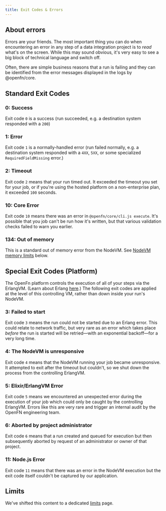 ```yaml
---
title: Exit Codes & Errors
---
```


## About errors

Errors are your friends. The most important thing you can do when encountering
an error in any step of a data integration project is to _read_ what's on the
screen. While this may sound obvious, it's very easy to see a big block of
technical language and switch off.

Often, there are simple business reasons that a run is failing and they can be
identified from the error messages displayed in the logs by @openfn/core.

## Standard Exit Codes

### 0: Success

Exit code `0` is a success (run succeeded, e.g. a destination system responded
with a `200`)

### 1: Error

Exit code `1` is a normally-handled error (run failed normally, e.g. a
destination system responded with a `4XX`, `5XX`, or some specialized
`RequiredFieldMissing` error.)

### 2: Timeout

Exit code `2` means that your run timed out. It exceeded the timeout you set for
your job, or if you're using the hosted platform on a non-enterprise plan, it
exceeded `100` seconds.

### 10: Core Error

Exit code `10` means there was an error in `@openfn/core/cli.js execute`. It's
possible that you job can't be run how it's written, but that various validation
checks failed to warn you earlier.

### 134: Out of memory

This is a standard out of memory error from the NodeVM. See
[NodeVM memory limits](#nodevm-limits) below.

## Special Exit Codes (Platform)

The OpenFn platform controls the execution of all of your steps via the
ErlangVM. (Learn about Erlang [here](https://www.erlang.org/).) The following
exit codes are applied at the level of this controlling VM, rather than down
inside your run's NodeVM.

### 3: Failed to start

Exit code `3` means the run could not be started due to an Erlang error. This
could relate to network traffic, but very rare as an error which takes place
_before_ the run is started will be retried—with an exponential backoff—for a
very long time.

### 4: The NodeVM is unresponsive

Exit code `4` means that the NodeVM running your job became unresponsive. It
attempted to exit after the timeout but couldn't, so we shut down the process
from the controlling ErlangVM.

### 5: Elixir/ErlangVM Error

Exit code `5` means we encountered an unexpected error during the execution of
your job which could only be caught by the controlling ErlangVM. Errors like
this are very rare and trigger an internal audit by the OpenFN engineering team.

### 6: Aborted by project administrator

Exit code `6` means that a run created and queued for execution but then
subsequently aborted by request of an administrator or owner of that project.

### 11: Node.js Error

Exit code `11` means that there was an error in the NodeVM execution but the
exit code itself couldn't be captured by our application.

## Limits

We've shifted this content to a dedicated
[limits](/documentation/next/build/limits) page.
